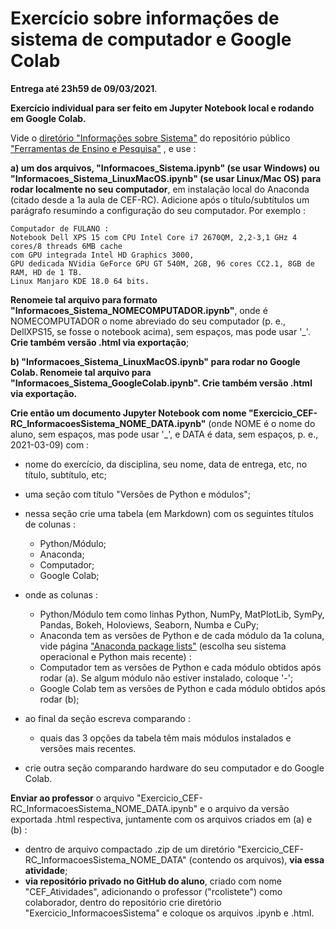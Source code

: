 # Exercício sobre informações de sistema de computador e Google Colab

**Entrega até 23h59 de 09/03/2021**.

**Exercício individual para ser feito em Jupyter Notebook local e rodando em Google Colab.**

Vide o [diretório "Informações sobre Sistema"](https://github.com/rcolistete/Ferramentas_Ensino_Pesquisa/tree/main/Informacoes_Sistema) do repositório público ["Ferramentas de Ensino e Pesquisa"](https://github.com/rcolistete/Ferramentas_Ensino_Pesquisa/) , e use :

**a) um dos arquivos, "Informacoes_Sistema.ipynb" (se usar Windows) ou "Informacoes_Sistema_LinuxMacOS.ipynb" (se usar Linux/Mac OS) para rodar localmente no seu computador**, em instalação local do Anaconda (citado desde a 1a aula de CEF-RC). Adicione após o título/subtítulos um parágrafo resumindo a configuração do seu computador. Por exemplo :

    Computador de FULANO :
    Notebook Dell XPS 15 com CPU Intel Core i7 2670QM, 2,2-3,1 GHz 4 cores/8 threads 6MB cache 
    com GPU integrada Intel HD Graphics 3000, 
    GPU dedicada NVidia GeForce GPU GT 540M, 2GB, 96 cores CC2.1, 8GB de RAM, HD de 1 TB.
    Linux Manjaro KDE 18.0 64 bits.

**Renomeie tal arquivo para formato "Informacoes_Sistema_NOMECOMPUTADOR.ipynb"**, onde é NOMECOMPUTADOR o nome abreviado do seu computador (p. e., DellXPS15, se fosse o notebook acima), sem espaços, mas pode usar \'_'. **Crie também versão .html via exportação**;

**b) "Informacoes_Sistema_LinuxMacOS.ipynb" para rodar no Google Colab. Renomeie tal arquivo para "Informacoes_Sistema_GoogleColab.ipynb". Crie também versão .html via exportação.**

**Crie então um documento Jupyter Notebook com nome "Exercicio_CEF-RC_InformacoesSistema_NOME_DATA.ipynb"** (onde NOME é o nome do aluno, sem espaços, mas pode usar '\_', e DATA é data, sem espaços, p. e., 2021-03-09) com :

- nome do exercício, da disciplina, seu nome, data de entrega, etc, no título, subtítulo, etc;
- uma seção com título "Versões de Python e módulos";
- nessa seção crie uma tabela (em Markdown) com os seguintes títulos de colunas :
	* Python/Módulo;
	* Anaconda;
	* Computador;
	* Google Colab;

- onde as colunas :
	* Python/Módulo tem como linhas Python, NumPy, MatPlotLib, SymPy, Pandas, Bokeh, Holoviews, Seaborn, Numba e CuPy;
	* Anaconda tem as versões de Python e de cada módulo da 1a coluna, vide página ["Anaconda package lists"](https://docs.anaconda.com/anaconda/packages/pkg-docs/) (escolha seu sistema operacional e Python mais recente) :
	* Computador tem as versões de Python e cada módulo obtidos após rodar (a). Se algum módulo não estiver instalado, coloque '\-';
	* Google Colab tem as versões de Python e cada módulo obtidos após rodar (b);

- ao final da seção escreva comparando :
	* quais das 3 opções da tabela têm mais módulos instalados e versões mais recentes.
- crie outra seção comparando hardware do seu computador e do Google Colab.


**Enviar ao professor** o arquivo "Exercicio_CEF-RC_InformacoesSistema_NOME_DATA.ipynb" e o arquivo da versão exportada .html respectiva, juntamente com os arquivos criados em (a) e (b) :
- dentro de arquivo compactado .zip de um diretório "Exercicio_CEF-RC_InformacoesSistema_NOME_DATA" (contendo os arquivos), **via essa atividade**;
- **via repositório privado no GitHub do aluno**, criado com nome "CEF_Atividades", adicionando o professor ("rcolistete") como colaborador, dentro do repositório crie diretório "Exercicio_InformacoesSistema" e coloque os arquivos .ipynb e .html.